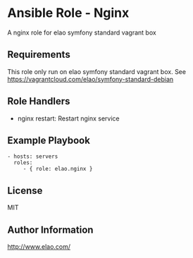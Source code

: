 Ansible Role - Nginx
====================

A nginx role for elao symfony standard vagrant box

Requirements
------------

This role only run on elao symfony standard vagrant box. See https://vagrantcloud.com/elao/symfony-standard-debian

Role Handlers
-------------

* nginx restart: Restart nginx service

Example Playbook
----------------

    - hosts: servers
      roles:
         - { role: elao.nginx }

License
-------

MIT

Author Information
------------------

http://www.elao.com/
